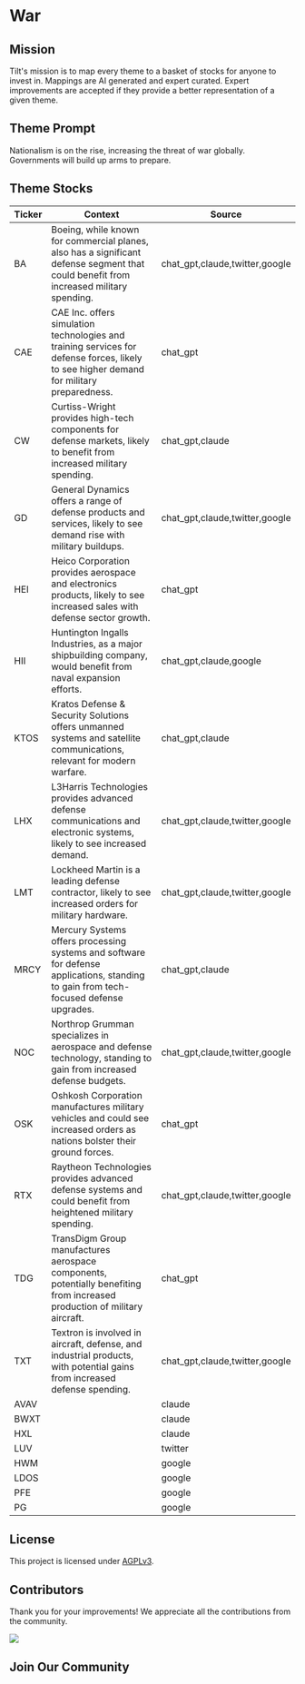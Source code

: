 <!--[[[cog
import cog
import json
with open('config.json') as file:
  config = json.load(file)
  cog.outl(f"# {config['name'].title()}")
]]]-->
# War
<!--//[[[end]]]-->

## Mission

Tilt's mission is to map every theme to a basket of stocks for anyone to invest in. Mappings are AI generated and expert curated.
Expert improvements are accepted if they provide a better representation of a given theme.

## Theme Prompt
<!--[[[cog
import cog
import json
with open('config.json') as file:
  config = json.load(file)
  cog.outl(config['prompt'])
]]]-->
Nationalism is on the rise, increasing the threat of war globally. Governments will build up arms to prepare.
<!--[[[end]]]-->

## Theme Stocks

<!--[[[cog
import cog
import csv
import json

with open('context.json') as file:
  contexts = json.load(file)

def _get_context_str_for_ticker(ticker):
  try:
    context = contexts[ticker]
    context_str = context['chat_gpt'] or context['claude'] or ""
  except KeyError:
    context_str = ""

  return context_str

cog.outl("| Ticker  | Context | Source |")
cog.outl("| ------- | ---- | ---- |")

with open('theme.csv') as file:
  reader = csv.reader(file)
  next(reader) # skip the header
  for row in reader:
    context_str = _get_context_str_for_ticker(row[0])
    cog.outl(f"| {row[0]} | {context_str} | {row[1]} |")
]]]-->
| Ticker  | Context | Source |
| ------- | ---- | ---- |
| BA | Boeing, while known for commercial planes, also has a significant defense segment that could benefit from increased military spending. | chat_gpt,claude,twitter,google |
| CAE | CAE Inc. offers simulation technologies and training services for defense forces, likely to see higher demand for military preparedness. | chat_gpt |
| CW | Curtiss-Wright provides high-tech components for defense markets, likely to benefit from increased military spending. | chat_gpt,claude |
| GD | General Dynamics offers a range of defense products and services, likely to see demand rise with military buildups. | chat_gpt,claude,twitter,google |
| HEI | Heico Corporation provides aerospace and electronics products, likely to see increased sales with defense sector growth. | chat_gpt |
| HII | Huntington Ingalls Industries, as a major shipbuilding company, would benefit from naval expansion efforts. | chat_gpt,claude,google |
| KTOS | Kratos Defense & Security Solutions offers unmanned systems and satellite communications, relevant for modern warfare. | chat_gpt,claude |
| LHX | L3Harris Technologies provides advanced defense communications and electronic systems, likely to see increased demand. | chat_gpt,claude,twitter,google |
| LMT | Lockheed Martin is a leading defense contractor, likely to see increased orders for military hardware. | chat_gpt,claude,twitter,google |
| MRCY | Mercury Systems offers processing systems and software for defense applications, standing to gain from tech-focused defense upgrades. | chat_gpt,claude |
| NOC | Northrop Grumman specializes in aerospace and defense technology, standing to gain from increased defense budgets. | chat_gpt,claude,twitter,google |
| OSK | Oshkosh Corporation manufactures military vehicles and could see increased orders as nations bolster their ground forces. | chat_gpt |
| RTX | Raytheon Technologies provides advanced defense systems and could benefit from heightened military spending. | chat_gpt,claude,twitter,google |
| TDG | TransDigm Group manufactures aerospace components, potentially benefiting from increased production of military aircraft. | chat_gpt |
| TXT | Textron is involved in aircraft, defense, and industrial products, with potential gains from increased defense spending. | chat_gpt,claude,twitter,google |
| AVAV |  | claude |
| BWXT |  | claude |
| HXL |  | claude |
| LUV |  | twitter |
| HWM |  | google |
| LDOS |  | google |
| PFE |  | google |
| PG |  | google |
<!--[[[end]]]-->

## License

<p>
This project is licensed under <a href="./LICENSE">AGPLv3</a>.
</p>


## Contributors

Thank you for your improvements! We appreciate all the contributions from the community.

<!--[[[cog
import cog
import json
with open('config.json') as file:
  config = json.load(file)
  repo = config['github_repo'].lower()
  cog.outl(f'<a href="https://github.com/gettilt/{repo}/graphs/contributors">')
  cog.outl(f'  <img src="https://contrib.rocks/image?repo=gettilt/{repo}" />')
  cog.outl('</a>')
]]]-->
<a href="https://github.com/gettilt/war/graphs/contributors">
  <img src="https://contrib.rocks/image?repo=gettilt/war" />
</a>
<!--[[[end]]]-->

## Join Our Community

<a href="https://discord.gg/4vYMhRpaMY" target="_blank">
<img src="https://discord.com/api/guilds/1179775688421683220/widget.png?style=banner3" alt="">
</a>
